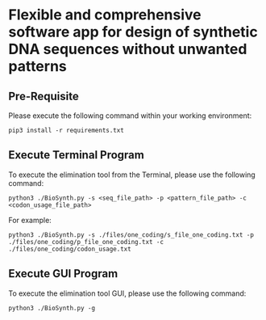 # Flexible and comprehensive software app for design of synthetic DNA sequences without unwanted patterns

## Pre-Requisite

Please execute the following command within your working environment:

```
pip3 install -r requirements.txt
```

## Execute Terminal Program

To execute the elimination tool from the Terminal, please use the following command:

```
python3 ./BioSynth.py -s <seq_file_path> -p <pattern_file_path> -c <codon_usage_file_path>
```

For example:

```
python3 ./BioSynth.py -s ./files/one_coding/s_file_one_coding.txt -p ./files/one_coding/p_file_one_coding.txt -c ./files/one_coding/codon_usage.txt
```

## Execute GUI Program

To execute the elimination tool GUI, please use the following command:

```
python3 ./BioSynth.py -g
```

